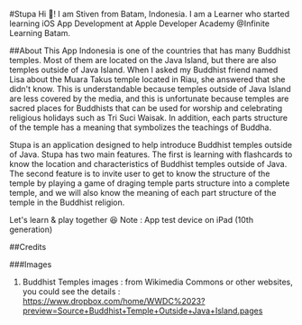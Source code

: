 #Stupa 
Hi 👋! I am Stiven from Batam, Indonesia. I am a Learner who started learning iOS App Development at Apple Developer Academy @Infinite Learning Batam.

##About This App
Indonesia is one of the countries that has many Buddhist temples. Most of them are located on the Java Island, but there are also temples outside of Java Island. When I asked my Buddhist friend named Lisa about the Muara Takus temple located in Riau, she answered that she didn't know. This is understandable because temples outside of Java Island are less covered by the media, and this is unfortunate because temples are sacred places for Buddhists that can be used for worship and celebrating religious holidays such as Tri Suci Waisak. In addition, each parts structure of the temple has a meaning that symbolizes the teachings of Buddha. 

Stupa is an application designed to help introduce Buddhist temples outside of Java. Stupa has two main features. The first is learning with flashcards to know the location and characteristics of Buddhist temples outside of Java. The second feature is to invite user to get to know the structure of the temple by playing a game of draging temple parts structure into a complete temple, and we will also know the meaning of each part structure of the temple in the Buddhist religion.


Let's learn & play together 😆
Note : App test device on iPad (10th generation)


##Credits

###Images
1. Buddhist Temples images : from Wikimedia Commons or other websites, you could see the details : https://www.dropbox.com/home/WWDC%2023?preview=Source+Buddhist+Temple+Outside+Java+Island.pages
